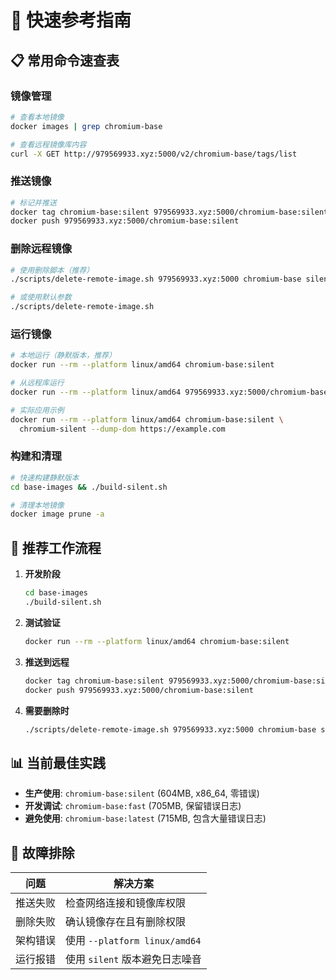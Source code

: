 # 🚀 快速参考指南

## 📋 **常用命令速查表**

### 镜像管理

```bash
# 查看本地镜像
docker images | grep chromium-base

# 查看远程镜像库内容
curl -X GET http://979569933.xyz:5000/v2/chromium-base/tags/list
```

### 推送镜像

```bash
# 标记并推送
docker tag chromium-base:silent 979569933.xyz:5000/chromium-base:silent
docker push 979569933.xyz:5000/chromium-base:silent
```

### 删除远程镜像

```bash
# 使用删除脚本（推荐）
./scripts/delete-remote-image.sh 979569933.xyz:5000 chromium-base silent

# 或使用默认参数
./scripts/delete-remote-image.sh
```

### 运行镜像

```bash
# 本地运行（静默版本，推荐）
docker run --rm --platform linux/amd64 chromium-base:silent

# 从远程库运行
docker run --rm --platform linux/amd64 979569933.xyz:5000/chromium-base:silent

# 实际应用示例
docker run --rm --platform linux/amd64 chromium-base:silent \
  chromium-silent --dump-dom https://example.com
```

### 构建和清理

```bash
# 快速构建静默版本
cd base-images && ./build-silent.sh

# 清理本地镜像
docker image prune -a
```

## 🎯 **推荐工作流程**

1. **开发阶段**
   ```bash
   cd base-images
   ./build-silent.sh
   ```

2. **测试验证**
   ```bash
   docker run --rm --platform linux/amd64 chromium-base:silent
   ```

3. **推送到远程**
   ```bash
   docker tag chromium-base:silent 979569933.xyz:5000/chromium-base:silent
   docker push 979569933.xyz:5000/chromium-base:silent
   ```

4. **需要删除时**
   ```bash
   ./scripts/delete-remote-image.sh 979569933.xyz:5000 chromium-base silent
   ```

## 📊 **当前最佳实践**

- **生产使用**: `chromium-base:silent` (604MB, x86_64, 零错误)
- **开发调试**: `chromium-base:fast` (705MB, 保留错误日志)
- **避免使用**: `chromium-base:latest` (715MB, 包含大量错误日志)

## 🔧 **故障排除**

| 问题 | 解决方案 |
|------|---------|
| 推送失败 | 检查网络连接和镜像库权限 |
| 删除失败 | 确认镜像存在且有删除权限 |
| 架构错误 | 使用 `--platform linux/amd64` |
| 运行报错 | 使用 `silent` 版本避免日志噪音 |